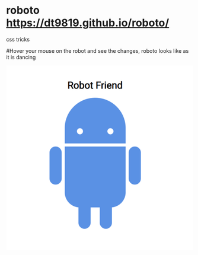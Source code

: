# roboto https://dt9819.github.io/roboto/
css tricks

#Hover your mouse on the robot and see the changes, roboto looks like as it is dancing

![alt text](https://raw.githubusercontent.com/dt9819/roboto/master/roboto.png)
